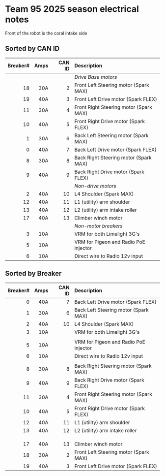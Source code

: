 # Team 95 2025 season electrical notes

Front of the robot is the coral intake side

## Sorted by CAN ID

| Breaker# |Amps | CAN ID  | Description    |
|---------:|-----:|----:|:--------------------------------------|
|          |      |     |*Drive Base motors*                    |
|       18 |  30A |  2  | Front Left Steering motor (Spark MAX) |
|       19 |  40A |  3  | Front Left Drive motor (Spark FLEX)   |
|       11 |  30A |  4  | Front Right Steering motor (Spark MAX)|
|       10 |  40A |  5  | Front Right Drive motor (Spark FLEX)  |
|        1 |  30A |  6  | Back Left Steering motor (Spark MAX)  |
|        0 |  40A |  7  | Back Left Drive motor (Spark FLEX)    |
|        8 |  30A |  8  | Back Right Steering motor (Spark MAX) |
|        9 |  40A |  9  | Back Right Drive motor (Spark FLEX)   |
|          |      |     |*Non-drive motors*                     |
|        2 |  40A | 10  | L4 Shoulder (Spark MAX)               |
|       12 |  40A | 11  | L1 (utility) arm shoulder             |
|       13 |  40A | 12  | L2 (utility) arm intake roller        |
|       17 |  40A | 13  | Climber winch motor                   |
|          |      |     |*Non-motor breakers*                   |
|        3 |  10A |     | VRM for both Limelight 3G's           |
|        5 |  10A |     | VRM for Pigeon and Radio PoE injector |
|        6 |  10A |     | Direct wire to Radio 12v input        |

## Sorted by Breaker #

| Breaker# |Amps | CAN ID  | Description    |
|---------:|-----:|----:|:--------------------------------------|
|        0 |  40A |  7  | Back Left Drive motor (Spark FLEX)    |
|        1 |  30A |  6  | Back Left Steering motor (Spark MAX)  |
|        2 |  40A | 10  | L4 Shoulder (Spark MAX)               |
|        3 |  10A |     | VRM for both Limelight 3G's           |
|          |      |     |                                       |
|        5 |  10A |     | VRM for Pigeon and Radio PoE injector |
|        6 |  10A |     | Direct wire to Radio 12v input        |
|          |      |     |                                       |
|        8 |  30A |  8  | Back Right Steering motor (Spark MAX) |
|        9 |  40A |  9  | Back Right Drive motor (Spark FLEX)   |
|       11 |  30A |  4  | Front Right Steering motor (Spark MAX)|
|       10 |  40A |  5  | Front Right Drive motor (Spark FLEX)  |
|       12 |  40A | 11  | L1 (utility) arm shoulder             |
|       13 |  40A | 12  | L2 (utility) arm intake roller        |
|          |      |     |                                       |
|          |      |     |                                       |
|          |      |     |                                       |
|       17 |  40A | 13  | Climber winch motor                   |
|       18 |  30A |  2  | Front Left Steering motor (Spark MAX) |
|       19 |  40A |  3  | Front Left Drive motor (Spark FLEX)   |
